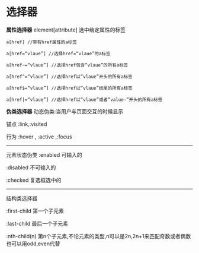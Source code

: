 # 选择器
**属性选择器**
element[attribute] 选中给定属性的标签
```
a[href] //带有href属性的a标签

a[href=“vlaue”] //选择href=“vlaue”的a标签

a[href~=“vlaue”] //选择href包含“vlaue”的所有a标签

a[href^=“vlaue”] //选择href以“vlaue”开头的所有a标签

a[href$=“vlaue”] //选择href以“vlaue”结尾的所有a标签

a[href|=“vlaue”] //选择href以“vlaue”或者“value-”开头的所有a标签
```
**伪类选择器**
动态伪类:当用户与页面交互的时候显示

锚点
:link,:visited

行为
:hover , :active ,:focus

---
元素状态伪类
:enabled 可输入的

:disabled 不可输入的

:checked  复选框选中的

---
结构类选择器

:first-child 第一个子元素

:last-child 最后一个子元素

:nth-child(n)  第n个子元素,不论元素的类型,n可以是2n,2n+1来匹配奇数或者偶数 也可以用odd,even代替





